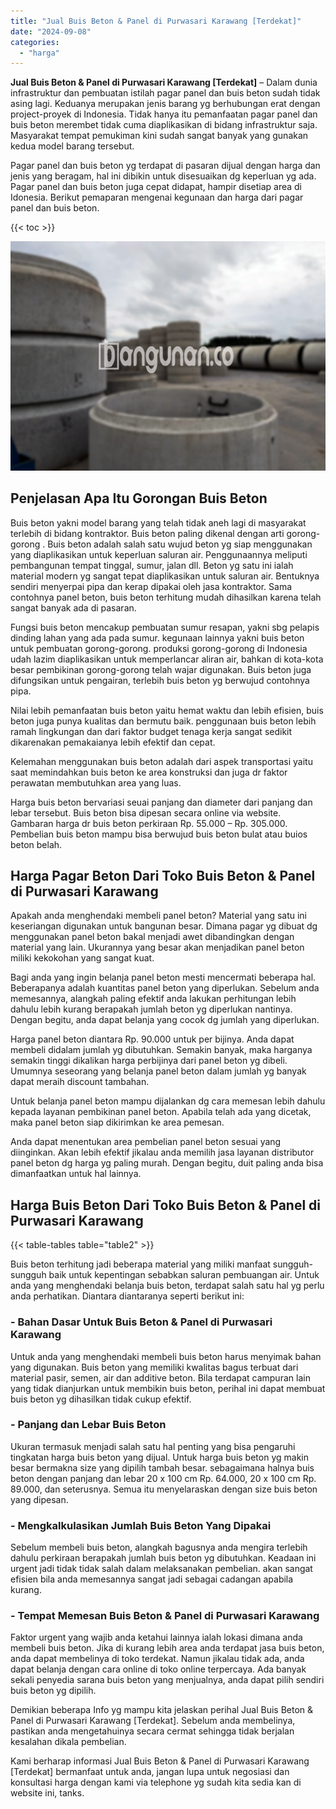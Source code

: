 ```yaml
---
title: "Jual Buis Beton & Panel di Purwasari Karawang [Terdekat]"
date: "2024-09-08"
categories: 
  - "harga"
---
```


**Jual Buis Beton & Panel di Purwasari Karawang \[Terdekat\]** – Dalam dunia infrastruktur dan pembuatan istilah pagar panel dan buis beton sudah tidak asing lagi. Keduanya merupakan jenis barang yg berhubungan erat dengan project-proyek di Indonesia. Tidak hanya itu pemanfaatan pagar panel dan buis beton merembet tidak cuma diaplikasikan di bidang infrastruktur saja. Masyarakat tempat pemukiman kini sudah sangat banyak yang gunakan kedua model barang tersebut.

Pagar panel dan buis beton yg terdapat di pasaran dijual dengan harga dan jenis yang beragam, hal ini dibikin untuk disesuaikan dg keperluan yg ada. Pagar panel dan buis beton juga cepat didapat, hampir disetiap area di Idonesia. Berikut pemaparan mengenai kegunaan dan harga dari pagar panel dan buis beton.

{{< toc >}}

![Jual Buis Beton & Panel di Purwasari Karawang [Terdekat]](/images/jual-panel-buis-beton-murah-18.png)

## Penjelasan Apa Itu Gorongan Buis Beton

Buis beton yakni model barang yang telah tidak aneh lagi di masyarakat terlebih di bidang kontraktor. Buis beton paling dikenal dengan arti gorong-gorong . Buis beton adalah salah satu wujud beton yg siap menggunakan yang diaplikasikan untuk keperluan saluran air. Penggunaannya meliputi pembangunan tempat tinggal, sumur, jalan dll. Beton yg satu ini ialah material modern yg sangat tepat diaplikasikan untuk saluran air. Bentuknya sendiri menyerpai pipa dan kerap dipakai oleh jasa kontraktor. Sama contohnya panel beton, buis beton terhitung mudah dihasilkan karena telah sangat banyak ada di pasaran.

Fungsi buis beton mencakup pembuatan sumur resapan, yakni sbg pelapis dinding lahan yang ada pada sumur. kegunaan lainnya yakni buis beton untuk pembuatan gorong-gorong. produksi gorong-gorong di Indonesia udah lazim diaplikasikan untuk memperlancar aliran air, bahkan di kota-kota besar pembikinan gorong-gorong telah wajar digunakan. Buis beton juga difungsikan untuk pengairan, terlebih buis beton yg berwujud contohnya pipa.

Nilai lebih pemanfaatan buis beton yaitu hemat waktu dan lebih efisien, buis beton juga punya kualitas dan bermutu baik. penggunaan buis beton lebih ramah lingkungan dan dari faktor budget tenaga kerja sangat sedikit dikarenakan pemakaianya lebih efektif dan cepat.

Kelemahan menggunakan buis beton adalah dari aspek transportasi yaitu saat memindahkan buis beton ke area konstruksi dan juga dr faktor perawatan membutuhkan area yang luas.

Harga buis beton bervariasi seuai panjang dan diameter dari panjang dan lebar tersebut. Buis beton bisa dipesan secara online via website. Gambaran harga dr buis beton perkiraan Rp. 55.000 – Rp. 305.000. Pembelian buis beton mampu bisa berwujud buis beton bulat atau buios beton belah.

## Harga Pagar Beton Dari Toko Buis Beton & Panel di Purwasari Karawang

Apakah anda menghendaki membeli panel beton? Material yang satu ini keseriangan digunakan untuk bangunan besar. Dimana pagar yg dibuat dg menggunakan panel beton bakal menjadi awet dibandingkan dengan material yang lain. Ukurannya yang besar akan menjadikan panel beton miliki kekokohan yang sangat kuat.

Bagi anda yang ingin belanja panel beton mesti mencermati beberapa hal. Beberapanya adalah kuantitas panel beton yang diperlukan. Sebelum anda memesannya, alangkah paling efektif anda lakukan perhitungan lebih dahulu lebih kurang berapakah jumlah beton yg diperlukan nantinya. Dengan begitu, anda dapat belanja yang cocok dg jumlah yang diperlukan.

Harga panel beton diantara Rp. 90.000 untuk per bijinya. Anda dapat membeli didalam jumlah yg dibutuhkan. Semakin banyak, maka harganya semakin tinggi dikalikan harga perbijinya dari panel beton yg dibeli. Umumnya seseorang yang belanja panel beton dalam jumlah yg banyak dapat meraih discount tambahan.

Untuk belanja panel beton mampu dijalankan dg cara memesan lebih dahulu kepada layanan pembikinan panel beton. Apabila telah ada yang dicetak, maka panel beton siap dikirimkan ke area pemesan.

Anda dapat menentukan area pembelian panel beton sesuai yang diinginkan. Akan lebih efektif jikalau anda memilih jasa layanan distributor panel beton dg harga yg paling murah. Dengan begitu, duit paling anda bisa dimanfaatkan untuk hal lainnya.

## Harga Buis Beton Dari Toko Buis Beton & Panel di Purwasari Karawang

{{< table-tables table="table2" >}}

Buis beton terhitung jadi beberapa material yang miliki manfaat sungguh-sungguh baik untuk kepentingan sebabkan saluran pembuangan air. Untuk anda yang menghendaki belanja buis beton, terdapat salah satu hal yg perlu anda perhatikan. Diantara diantaranya seperti berikut ini:

### \- Bahan Dasar Untuk Buis Beton & Panel di Purwasari Karawang

Untuk anda yang menghendaki membeli buis beton harus menyimak bahan yang digunakan. Buis beton yang memiliki kwalitas bagus terbuat dari material pasir, semen, air dan additive beton. Bila terdapat campuran lain yang tidak dianjurkan untuk membikin buis beton, perihal ini dapat membuat buis beton yg dihasilkan tidak cukup efektif.

### \- Panjang dan Lebar Buis Beton

Ukuran termasuk menjadi salah satu hal penting yang bisa pengaruhi tingkatan harga buis beton yang dijual. Untuk harga buis beton yg makin besar bermakna size yang dipilih tambah besar. sebagaimana halnya buis beton dengan panjang dan lebar 20 x 100 cm Rp. 64.000, 20 x 100 cm Rp. 89.000, dan seterusnya. Semua itu menyelaraskan dengan size buis beton yang dipesan.

### \- Mengkalkulasikan Jumlah Buis Beton Yang Dipakai

Sebelum membeli buis beton, alangkah bagusnya anda mengira terlebih dahulu perkiraan berapakah jumlah buis beton yg dibutuhkan. Keadaan ini urgent jadi tidak tidak salah dalam melaksanakan pembelian. akan sangat efisien bila anda memesannya sangat jadi sebagai cadangan apabila kurang.

### \- Tempat Memesan Buis Beton & Panel di Purwasari Karawang

Faktor urgent yang wajib anda ketahui lainnya ialah lokasi dimana anda membeli buis beton. Jika di kurang lebih area anda terdapat jasa buis beton, anda dapat membelinya di toko terdekat. Namun jikalau tidak ada, anda dapat belanja dengan cara online di toko online terpercaya. Ada banyak sekali penyedia sarana buis beton yang menjualnya, anda dapat pilih sendiri buis beton yg dipilih.

Demikian beberapa Info yg mampu kita jelaskan perihal Jual Buis Beton & Panel di Purwasari Karawang \[Terdekat\]. Sebelum anda membelinya, pastikan anda mengetahuinya secara cermat sehingga tidak berjalan kesalahan dikala pembelian.

Kami berharap informasi Jual Buis Beton & Panel di Purwasari Karawang \[Terdekat\] bermanfaat untuk anda, jangan lupa untuk negosiasi dan konsultasi harga dengan kami via telephone yg sudah kita sedia kan di website ini, tanks.
